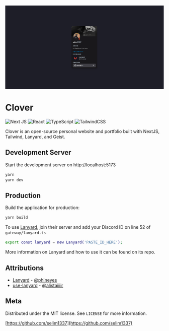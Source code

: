  <img 
      src="demo/demo.png"
      />

# Clover
![Next JS](https://img.shields.io/badge/Next-black?style=for-the-badge&logo=next.js&logoColor=white) ![React](https://img.shields.io/badge/react-%2320232a.svg?style=for-the-badge&logo=react&logoColor=%2361DAFB) ![TypeScript](https://img.shields.io/badge/typescript-%23007ACC.svg?style=for-the-badge&logo=typescript&logoColor=white) 
![TailwindCSS](https://img.shields.io/badge/tailwindcss-%2338B2AC.svg?style=for-the-badge&logo=tailwind-css&logoColor=white)

Clover is an open-source personal website and portfolio built with NextJS, Tailwind, Lanyard, and Geist.

## Development Server

Start the development server on http://localhost:5173

```bash
yarn
yarn dev
```

## Production

Build the application for production:

```bash
yarn build
```

To use [Lanyard](https://github.com/Phineas/lanyard), join their server and add your Discord ID on line 52 of `gateway/lanyard.ts`

```sh
export const lanyard = new Lanyard('PASTE_ID_HERE');
```

More information on Lanyard and how to use it can be found on its repo.

## Attributions

- [Lanyard](https://github.com/Phineas/lanyard) - [@phineyes](https://twitter.com/phineyes)
- [use-lanyard](https://github.com/alii/use-lanyard) - [@alistaiiiir](https://twitter.com/alistaiiiir)


## Meta

Distributed under the MIT license. See ``LICENSE`` for more information.

[https://github.com/selim1337](https://github.com/selim1337)



<!--
![demo](https://user-images.githubusercontent.com/70216275/194046379-677988a6-0104-45e6-997a-9ce7bce97879.png)
-->
